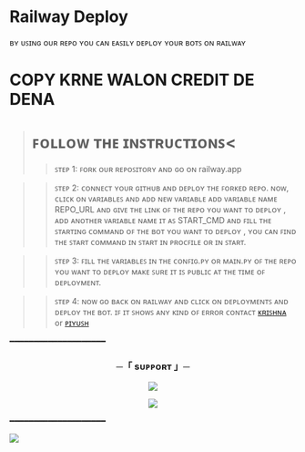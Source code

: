 # Railway Deploy
ʙʏ ᴜꜱɪɴɢ ᴏᴜʀ ʀᴇᴘᴏ ʏᴏᴜ ᴄᴀɴ ᴇᴀꜱɪʟʏ ᴅᴇᴘʟᴏʏ ʏᴏᴜʀ ʙᴏᴛꜱ ᴏɴ ʀᴀɪʟᴡᴀʏ

# COPY KRNE WALON CREDIT DE DENA

># ꜰᴏʟʟᴏᴡ ᴛʜᴇ ɪɴꜱᴛʀᴜᴄᴛɪᴏɴꜱ<
>>ꜱᴛᴇᴘ 1: ꜰᴏʀᴋ ᴏᴜʀ ʀᴇᴘᴏꜱɪᴛᴏʀʏ ᴀɴᴅ ɢᴏ ᴏɴ railway.app

>>ꜱᴛᴇᴘ 2: ᴄᴏɴɴᴇᴄᴛ ʏᴏᴜʀ ɢɪᴛʜᴜʙ ᴀɴᴅ ᴅᴇᴘʟᴏʏ ᴛʜᴇ ꜰᴏʀᴋᴇᴅ ʀᴇᴘᴏ. ɴᴏᴡ, ᴄʟɪᴄᴋ ᴏɴ ᴠᴀʀɪᴀʙʟᴇꜱ ᴀɴᴅ ᴀᴅᴅ ɴᴇᴡ ᴠᴀʀɪᴀʙʟᴇ ᴀᴅᴅ ᴠᴀʀɪᴀʙʟᴇ ɴᴀᴍᴇ REPO_URL ᴀɴᴅ ɢɪᴠᴇ ᴛʜᴇ ʟɪɴᴋ ᴏꜰ ᴛʜᴇ ʀᴇᴘᴏ ʏᴏᴜ ᴡᴀɴᴛ ᴛᴏ ᴅᴇᴘʟᴏʏ , ᴀᴅᴅ ᴀɴᴏᴛʜᴇʀ ᴠᴀʀɪᴀʙʟᴇ ɴᴀᴍᴇ ɪᴛ ᴀꜱ START_CMD ᴀɴᴅ ꜰɪʟʟ ᴛʜᴇ ꜱᴛᴀʀᴛɪɴɢ ᴄᴏᴍᴍᴀɴᴅ ᴏꜰ ᴛʜᴇ ʙᴏᴛ ʏᴏᴜ ᴡᴀɴᴛ ᴛᴏ ᴅᴇᴘʟᴏʏ , ʏᴏᴜ ᴄᴀɴ ꜰɪɴᴅ ᴛʜᴇ ꜱᴛᴀʀᴛ ᴄᴏᴍᴍᴀɴᴅ ɪɴ ꜱᴛᴀʀᴛ ɪɴ ᴘʀᴏᴄꜰɪʟᴇ ᴏʀ ɪɴ ꜱᴛᴀʀᴛ.

>>ꜱᴛᴇᴘ 3: ꜰɪʟʟ ᴛʜᴇ ᴠᴀʀɪᴀʙʟᴇꜱ ɪɴ ᴛʜᴇ ᴄᴏɴꜰɪɢ.ᴘʏ ᴏʀ ᴍᴀɪɴ.ᴘʏ ᴏꜰ ᴛʜᴇ ʀᴇᴘᴏ ʏᴏᴜ ᴡᴀɴᴛ ᴛᴏ ᴅᴇᴘʟᴏʏ ᴍᴀᴋᴇ ꜱᴜʀᴇ ɪᴛ ɪꜱ ᴘᴜʙʟɪᴄ ᴀᴛ ᴛʜᴇ ᴛɪᴍᴇ ᴏꜰ ᴅᴇᴘʟᴏʏᴍᴇɴᴛ.

>>ꜱᴛᴇᴘ 4: ɴᴏᴡ ɢᴏ ʙᴀᴄᴋ ᴏɴ ʀᴀɪʟᴡᴀʏ ᴀɴᴅ ᴄʟɪᴄᴋ ᴏɴ ᴅᴇᴘʟᴏʏᴍᴇɴᴛꜱ ᴀɴᴅ ᴅᴇᴘʟᴏʏ ᴛʜᴇ ʙᴏᴛ. ɪꜰ ɪᴛ ꜱʜᴏᴡꜱ ᴀɴʏ ᴋɪɴᴅ ᴏꜰ ᴇʀʀᴏʀ ᴄᴏɴᴛᴀᴄᴛ [ᴋʀɪꜱʜɴᴀ](https://t.me/Itz_rocks_krishna) or [ᴘɪʏᴜꜱʜ](https://t.me/JoinIndianNavy_007)

━━━━━━━━━━━━━━━━━━━━

<h3 align="center">
    ─「 sᴜᴩᴩᴏʀᴛ 」─
</h3>

<p align="center">
<a href="https://telegram.me/Cherished_Community7"><img src="https://img.shields.io/badge/-Support%20Group-blue.svg?style=for-the-badge&logo=Telegram"></a>
</p>
<p align="center">
<a href="https://telegram.me/PiyushMalviyaOfficially"><img src="https://img.shields.io/badge/-Support%20Channel-blue.svg?style=for-the-badge&logo=Telegram"></a>
</p>

━━━━━━━━━━━━━━━━━━━━

<a href="https://telegram.me/JoinIndianNavy_007"><img src="https://img.shields.io/badge/-Piyush%20-green.svg?style=for-the-badge&logo=kalilinux"></a>

